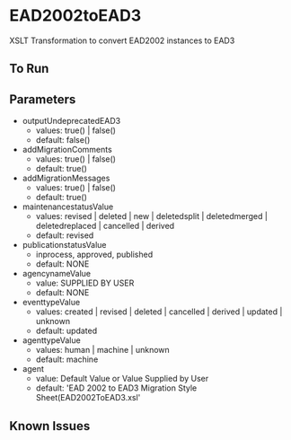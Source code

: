 EAD2002toEAD3
=============

XSLT Transformation to convert EAD2002 instances to EAD3

## To Run

## Parameters

* outputUndeprecatedEAD3
  * values: true() | false()
  * default: false()
* addMigrationComments
  * values: true() | false()
  * default: true()
* addMigrationMessages
  * values: true() | false()
  * default: true()
* maintenancestatusValue
  * values: revised | deleted | new | deletedsplit | deletedmerged | deletedreplaced | cancelled | derived
  * default: revised
* publicationstatusValue
  * inprocess, approved, published
  * default: NONE
* agencynameValue
  * value: SUPPLIED BY USER
  * default: NONE
* eventtypeValue
  * values: created | revised | deleted | cancelled | derived | updated | unknown
  * default: updated
* agenttypeValue
  * values: human | machine | unknown
  * default: machine
* agent
  * value: Default Value or Value Supplied by User
  * default: 'EAD 2002 to EAD3 Migration Style Sheet(EAD2002ToEAD3.xsl'

## Known Issues
